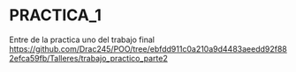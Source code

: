 # PRACTICA_1
Entre de la practica uno del trabajo final
https://github.com/Drac245/POO/tree/ebfdd911c0a210a9d4483aeedd92f882efca59fb/Talleres/trabajo_practico_parte2
